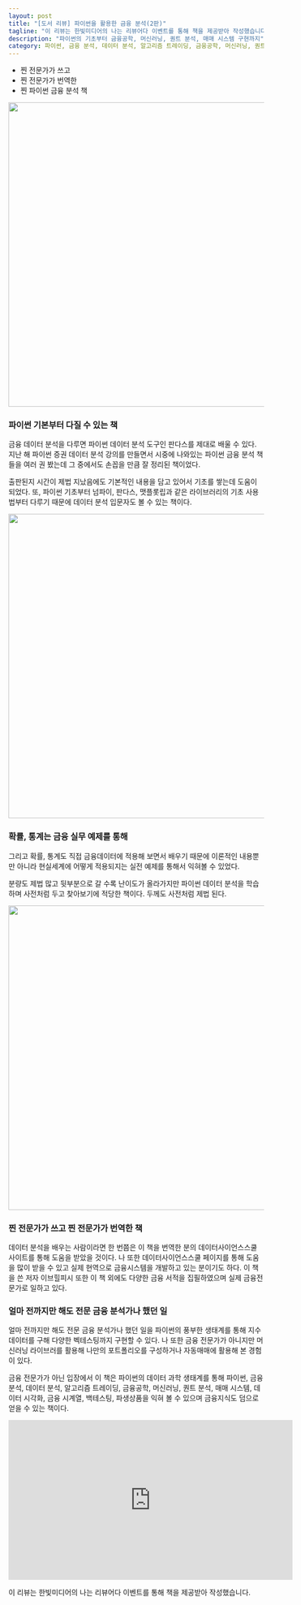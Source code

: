 ```yaml
---
layout: post
title: "[도서 리뷰] 파이썬을 활용한 금융 분석(2판)"
tagline: "이 리뷰는 한빛미디어의 나는 리뷰어다 이벤트를 통해 책을 제공받아 작성했습니다."
description: "파이썬의 기초부터 금융공학, 머신러닝, 퀀트 분석, 매매 시스템 구현까지"
category: 파이썬, 금융 분석, 데이터 분석, 알고리즘 트레이딩, 금융공학, 머신러닝, 퀀트 분석, 매매 시스템, 데이터 시각화, 금융 시계열, 백테스팅, 파생상품
---
```



* 찐 전문가가 쓰고
* 찐 전문가가 번역한
* 찐 파이썬 금융 분석 책

<img src="https://i.imgur.com/ht45gGv.jpg" width="600">


### 파이썬 기본부터 다질 수 있는 책

금융 데이터 분석을 다루면 파이썬 데이터 분석 도구인 판다스를 제대로 배울 수 있다.
지난 해 파이썬 증권 데이터 분석 강의를 만들면서 시중에 나와있는 파이썬 금융 분석 책들을 여러 권 봤는데 그 중에서도 손꼽을 만큼 잘 정리된 책이었다.

출판된지 시간이 제법 지났음에도 기본적인 내용을 담고 있어서 기초를 쌓는데 도움이 되었다.
또, 파이썬 기초부터 넘파이, 판다스, 맷플롯립과 같은 라이브러리의 기초 사용법부터 다루기 때문에 데이터 분석 입문자도 볼 수 있는 책이다. 


<img src="https://i.imgur.com/W4LYO6T.jpg" width="600">

### 확률, 통계는 금융 실무 예제를 통해

그리고 확률, 통계도 직접 금융데이터에 적용해 보면서 배우기 때문에 이론적인 내용뿐만 아니라 현실세계에 어떻게 적용되지는 실전 예제를 통해서 익혀볼 수 있었다.

분량도 제법 많고 뒷부분으로 갈 수록 난이도가 올라가지만 파이썬 데이터 분석을 학습하며 사전처럼 두고 찾아보기에 적당한 책이다. 두께도 사전처럼 제법 된다.


<img src="https://i.imgur.com/EkktZ9W.jpg" width="600">

### 찐 전문가가 쓰고 찐 전문가가 번역한 책

데이터 분석을 배우는 사람이라면 한 번쯤은 이 책을 번역한 분의 데이터사이언스스쿨 사이트를 통해 도움을 받았을 것이다. 나 또한 데이터사이언스스쿨 페이지를 통해 도움을 많이 받을 수 있고 실제 현역으로 금융시스템을 개발하고 있는 분이기도 하다. 이 책을 쓴 저자 이브힐피시 또한 이 책 외에도 다양한 금융 서적을 집필하였으며 실제 금융전문가로 일하고 있다.


### 얼마 전까지만 해도 전문 금융 분석가나 했던 일

얼마 전까지만 해도 전문 금융 분석가나 했던 일을 파이썬의 풍부한 생태계를 통해 지수 데이터를 구해 다양한 벡테스팅까지 구현할 수 있다. 나 또한 금융 전문가가 아니지만 머신러닝 라이브러를 활용해 나만의 포트폴리오를 구성하거나 자동매매에 활용해 본 경험이 있다. 


금융 전문가가 아닌 입장에서 이 책은 파이썬의 데이터 과학 생태계를 통해  파이썬, 금융 분석, 데이터 분석, 알고리즘 트레이딩, 금융공학, 머신러닝, 퀀트 분석, 매매 시스템, 데이터 시각화, 금융 시계열, 백테스팅, 파생상품을 익혀 볼 수 있으며 금융지식도 덤으로 얻을 수 있는 책이다.

<iframe width="560" height="315" src="https://www.youtube.com/embed/cKiP6ZHzNvY" title="YouTube video player" frameborder="0" allow="accelerometer; autoplay; clipboard-write; encrypted-media; gyroscope; picture-in-picture" allowfullscreen></iframe>


이 리뷰는 한빛미디어의 나는 리뷰어다 이벤트를 통해 책을 제공받아 작성했습니다.
